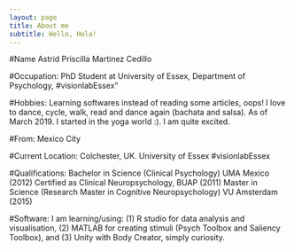 ```yaml
---
layout: page
title: About me
subtitle: Hello, Hola!
---
```


#Name
Astrid Priscilla Martinez Cedillo

#Occupation:
PhD Student at University of Essex, Department of Psychology, #visionlabEssex"

#Hobbies:
Learning softwares instead of reading some articles, oops! I love to dance, cycle, walk, read and dance again (bachata and salsa). As of March 2019. I started in the yoga world :). I am quite excited.

#From:
Mexico City

#Current Location:
Colchester, UK. University of Essex #visionlabEssex

#Qualifications:
Bachelor in Science (Clinical Psychology) UMA Mexico (2012) 
Certified as Clinical Neuropsychology, BUAP (2011)
Master in Science (Research Master in Cognitive Neuropsychology) VU Amsterdam (2015) 

#Software:
I am learning/using: (1) R studio for data analysis and visualisation, (2) MATLAB for creating stimuli (Psych Toolbox and Saliency Toolbox), and (3) Unity with Body Creator, simply curiosity.
